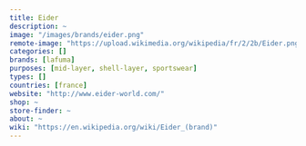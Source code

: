 ```yaml
---
title: Eider
description: ~
image: "/images/brands/eider.png"
remote-image: "https://upload.wikimedia.org/wikipedia/fr/2/2b/Eider.png"
categories: []
brands: [lafuma]
purposes: [mid-layer, shell-layer, sportswear]
types: []
countries: [france]
website: "http://www.eider-world.com/"
shop: ~
store-finder: ~
about: ~
wiki: "https://en.wikipedia.org/wiki/Eider_(brand)"
---
```

